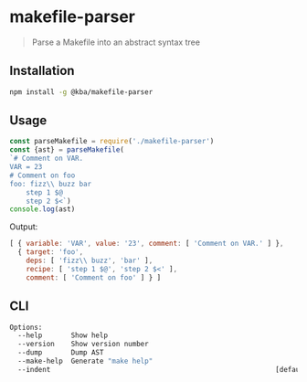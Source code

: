 # makefile-parser

> Parse a Makefile into an abstract syntax tree

## Installation

```sh
npm install -g @kba/makefile-parser
```

## Usage

```js
const parseMakefile = require('./makefile-parser')
const {ast} = parseMakefile(
`# Comment on VAR.
VAR = 23
# Comment on foo
foo: fizz\\ buzz bar
	step 1 $@
	step 2 $<`)
console.log(ast)
```

Output:

```js
[ { variable: 'VAR', value: '23', comment: [ 'Comment on VAR.' ] },
  { target: 'foo',
    deps: [ 'fizz\\ buzz', 'bar' ],
    recipe: [ 'step 1 $@', 'step 2 $<' ],
    comment: [ 'Comment on foo' ] } ]
```

## CLI

```sh
Options:
  --help       Show help                                               [boolean]
  --version    Show version number                                     [boolean]
  --dump       Dump AST
  --make-help  Generate "make help"                                      [count]
  --indent                                                       [default: "  "]
```

